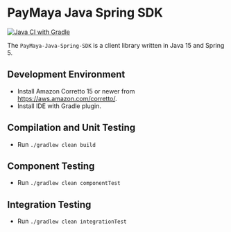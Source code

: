 # PayMaya Java Spring SDK
[![Java CI with Gradle](https://github.com/vincenzolabs/PayMaya-Java-Spring-SDK/actions/workflows/gradle-publish.yml/badge.svg)](https://github.com/vincenzolabs/PayMaya-Java-Spring-SDK/actions/workflows/gradle-publish.yml)

The `PayMaya-Java-Spring-SDK` is a client library written in Java 15 and Spring 5.

## Development Environment
- Install Amazon Corretto 15 or newer from https://aws.amazon.com/corretto/.
- Install IDE with Gradle plugin.

## Compilation and Unit Testing
- Run `./gradlew clean build`

## Component Testing
- Run `./gradlew clean componentTest`

## Integration Testing
- Run `./gradlew clean integrationTest`
